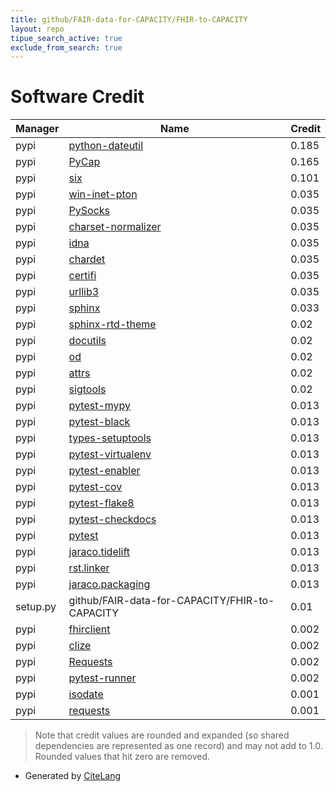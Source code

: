```yaml
---
title: github/FAIR-data-for-CAPACITY/FHIR-to-CAPACITY
layout: repo
tipue_search_active: true
exclude_from_search: true
---
```

# Software Credit

|Manager|Name|Credit|
|-------|----|------|
|pypi|[python-dateutil](https://github.com/dateutil/dateutil)|0.185|
|pypi|[PyCap](https://github.com/redcap-tools/PyCap)|0.165|
|pypi|[six](https://pypi.org/project/six)|0.101|
|pypi|[win-inet-pton](https://pypi.org/project/win-inet-pton)|0.035|
|pypi|[PySocks](https://pypi.org/project/PySocks)|0.035|
|pypi|[charset-normalizer](https://pypi.org/project/charset-normalizer)|0.035|
|pypi|[idna](https://pypi.org/project/idna)|0.035|
|pypi|[chardet](https://pypi.org/project/chardet)|0.035|
|pypi|[certifi](https://pypi.org/project/certifi)|0.035|
|pypi|[urllib3](https://pypi.org/project/urllib3)|0.035|
|pypi|[sphinx](https://www.sphinx-doc.org/)|0.033|
|pypi|[sphinx-rtd-theme](https://github.com/readthedocs/sphinx_rtd_theme)|0.02|
|pypi|[docutils](https://pypi.org/project/docutils)|0.02|
|pypi|[od](https://pypi.org/project/od)|0.02|
|pypi|[attrs](https://pypi.org/project/attrs)|0.02|
|pypi|[sigtools](https://pypi.org/project/sigtools)|0.02|
|pypi|[pytest-mypy](https://pypi.org/project/pytest-mypy)|0.013|
|pypi|[pytest-black](https://pypi.org/project/pytest-black)|0.013|
|pypi|[types-setuptools](https://pypi.org/project/types-setuptools)|0.013|
|pypi|[pytest-virtualenv](https://pypi.org/project/pytest-virtualenv)|0.013|
|pypi|[pytest-enabler](https://pypi.org/project/pytest-enabler)|0.013|
|pypi|[pytest-cov](https://pypi.org/project/pytest-cov)|0.013|
|pypi|[pytest-flake8](https://pypi.org/project/pytest-flake8)|0.013|
|pypi|[pytest-checkdocs](https://pypi.org/project/pytest-checkdocs)|0.013|
|pypi|[pytest](https://pypi.org/project/pytest)|0.013|
|pypi|[jaraco.tidelift](https://pypi.org/project/jaraco.tidelift)|0.013|
|pypi|[rst.linker](https://pypi.org/project/rst.linker)|0.013|
|pypi|[jaraco.packaging](https://pypi.org/project/jaraco.packaging)|0.013|
|setup.py|github/FAIR-data-for-CAPACITY/FHIR-to-CAPACITY|0.01|
|pypi|[fhirclient](https://github.com/smart-on-fhir/client-py/)|0.002|
|pypi|[clize](https://github.com/epsy/clize)|0.002|
|pypi|[Requests](https://requests.readthedocs.io)|0.002|
|pypi|[pytest-runner](https://github.com/pytest-dev/pytest-runner/)|0.002|
|pypi|[isodate](https://github.com/gweis/isodate/)|0.001|
|pypi|[requests](https://requests.readthedocs.io)|0.001|


> Note that credit values are rounded and expanded (so shared dependencies are represented as one record) and may not add to 1.0. Rounded values that hit zero are removed.


- Generated by [CiteLang](https://github.com/vsoch/citelang)
